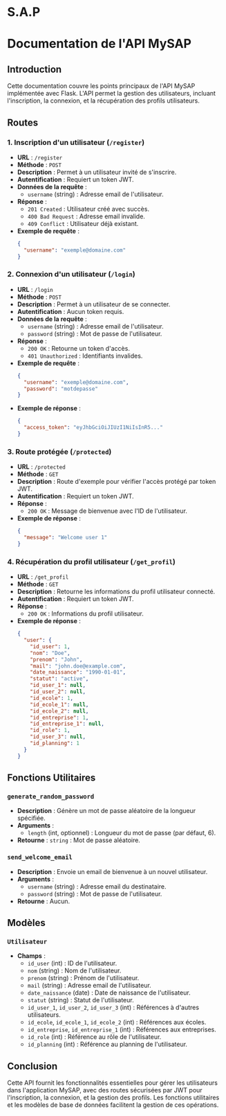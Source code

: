 # S.A.P

# Documentation de l'API MySAP

## Introduction
Cette documentation couvre les points principaux de l'API MySAP implémentée avec Flask. L'API permet la gestion des utilisateurs, incluant l'inscription, la connexion, et la récupération des profils utilisateurs.

## Routes

### 1. Inscription d'un utilisateur (`/register`)

- **URL** : `/register`
- **Méthode** : `POST`
- **Description** : Permet à un utilisateur invité de s'inscrire.
- **Autentification** : Requiert un token JWT.
- **Données de la requête** :
  - `username` (string) : Adresse email de l'utilisateur.
- **Réponse** :
  - `201 Created` : Utilisateur créé avec succès.
  - `400 Bad Request` : Adresse email invalide.
  - `409 Conflict` : Utilisateur déjà existant.
- **Exemple de requête** :
  ```json
  {
    "username": "exemple@domaine.com"
  }
  ```

### 2. Connexion d'un utilisateur (`/login`)

- **URL** : `/login`
- **Méthode** : `POST`
- **Description** : Permet à un utilisateur de se connecter.
- **Autentification** : Aucun token requis.
- **Données de la requête** :
  - `username` (string) : Adresse email de l'utilisateur.
  - `password` (string) : Mot de passe de l'utilisateur.
- **Réponse** :
  - `200 OK` : Retourne un token d'accès.
  - `401 Unauthorized` : Identifiants invalides.
- **Exemple de requête** :
  ```json
  {
    "username": "exemple@domaine.com",
    "password": "motdepasse"
  }
  ```
- **Exemple de réponse** :
  ```json
  {
    "access_token": "eyJhbGciOiJIUzI1NiIsInR5..."
  }
  ```

### 3. Route protégée (`/protected`)

- **URL** : `/protected`
- **Méthode** : `GET`
- **Description** : Route d'exemple pour vérifier l'accès protégé par token JWT.
- **Autentification** : Requiert un token JWT.
- **Réponse** :
  - `200 OK` : Message de bienvenue avec l'ID de l'utilisateur.
- **Exemple de réponse** :
  ```json
  {
    "message": "Welcome user 1"
  }
  ```

### 4. Récupération du profil utilisateur (`/get_profil`)

- **URL** : `/get_profil`
- **Méthode** : `GET`
- **Description** : Retourne les informations du profil utilisateur connecté.
- **Autentification** : Requiert un token JWT.
- **Réponse** :
  - `200 OK` : Informations du profil utilisateur.
- **Exemple de réponse** :
  ```json
  {
    "user": {
      "id_user": 1,
      "nom": "Doe",
      "prenom": "John",
      "mail": "john.doe@example.com",
      "date_naissance": "1990-01-01",
      "statut": "active",
      "id_user_1": null,
      "id_user_2": null,
      "id_ecole": 1,
      "id_ecole_1": null,
      "id_ecole_2": null,
      "id_entreprise": 1,
      "id_entreprise_1": null,
      "id_role": 1,
      "id_user_3": null,
      "id_planning": 1
    }
  }
  ```

## Fonctions Utilitaires

### `generate_random_password`
- **Description** : Génère un mot de passe aléatoire de la longueur spécifiée.
- **Arguments** :
  - `length` (int, optionnel) : Longueur du mot de passe (par défaut, 6).
- **Retourne** : `string` : Mot de passe aléatoire.

### `send_welcome_email`
- **Description** : Envoie un email de bienvenue à un nouvel utilisateur.
- **Arguments** :
  - `username` (string) : Adresse email du destinataire.
  - `password` (string) : Mot de passe de l'utilisateur.
- **Retourne** : Aucun.

## Modèles

### `Utilisateur`
- **Champs** :
  - `id_user` (int) : ID de l'utilisateur.
  - `nom` (string) : Nom de l'utilisateur.
  - `prenom` (string) : Prénom de l'utilisateur.
  - `mail` (string) : Adresse email de l'utilisateur.
  - `date_naissance` (date) : Date de naissance de l'utilisateur.
  - `statut` (string) : Statut de l'utilisateur.
  - `id_user_1`, `id_user_2`, `id_user_3` (int) : Références à d'autres utilisateurs.
  - `id_ecole`, `id_ecole_1`, `id_ecole_2` (int) : Références aux écoles.
  - `id_entreprise`, `id_entreprise_1` (int) : Références aux entreprises.
  - `id_role` (int) : Référence au rôle de l'utilisateur.
  - `id_planning` (int) : Référence au planning de l'utilisateur.

## Conclusion
Cette API fournit les fonctionnalités essentielles pour gérer les utilisateurs dans l'application MySAP, avec des routes sécurisées par JWT pour l'inscription, la connexion, et la gestion des profils. Les fonctions utilitaires et les modèles de base de données facilitent la gestion de ces opérations.